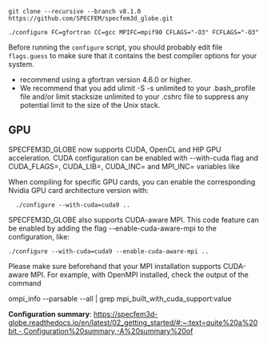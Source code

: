 

```shell
git clone --recursive --branch v8.1.0 https://github.com/SPECFEM/specfem3d_globe.git
```

```shell
./configure FC=gfortran CC=gcc MPIFC=mpif90 CFLAGS="-O3" FCFLAGS="-O3"
```

Before running the `configure` script, you should probably edit file `flags.guess` to make sure that it contains the best compiler options for your system. 

- recommend using a gfortran version 4.6.0 or higher.
- We recommend that you add ulimit -S -s unlimited to your .bash_profile file and/or limit stacksize unlimited to your .cshrc file to suppress any potential limit to the size of the Unix stack.

## GPU

SPECFEM3D_GLOBE now supports CUDA, OpenCL and HIP GPU acceleration. CUDA configuration can be enabled with --with-cuda flag and CUDA_FLAGS=, CUDA_LIB=, CUDA_INC= and MPI_INC= variables like

When compiling for specific GPU cards, you can enable the corresponding Nvidia GPU card architecture version with:
```shell
  ./configure --with-cuda=cuda9 ..
```

SPECFEM3D_GLOBE also supports CUDA-aware MPI. This code feature can be enabled by adding the flag --enable-cuda-aware-mpi to the configuration, like:

```shell
./configure --with-cuda=cuda9 --enable-cuda-aware-mpi ..
```

Please make sure beforehand that your MPI installation supports CUDA-aware MPI. For example, with OpenMPI installed, check the output of the command

  ompi_info --parsable --all | grep mpi_built_with_cuda_support:value

  **Configuration summary**: https://specfem3d-globe.readthedocs.io/en/latest/02_getting_started/#:~:text=quite%20a%20bit.-,Configuration%20summary,-A%20summary%20of